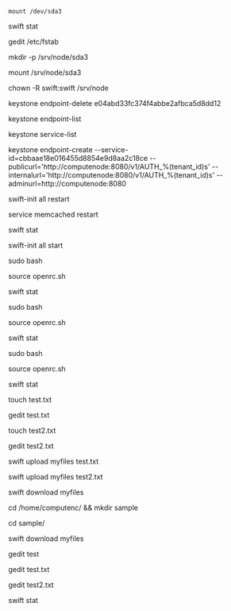 <!-----
NEW: Check the "Suppress top comment" option to remove this info from the output.

Conversion time: 0.341 seconds.


Using this Markdown file:

1. Paste this output into your source file.
2. See the notes and action items below regarding this conversion run.
3. Check the rendered output (headings, lists, code blocks, tables) for proper
   formatting and use a linkchecker before you publish this page.

Conversion notes:

* Docs to Markdown version 1.0β30
* Fri Jul 16 2021 02:17:15 GMT-0700 (PDT)
* Source doc: Swift Configuration
* This is a partial selection. Check to make sure intra-doc links work.
----->

```
mount /dev/sda3
```
swift stat

gedit /etc/fstab

mkdir -p /srv/node/sda3

mount /srv/node/sda3

chown -R swift:swift /srv/node

keystone endpoint-delete e04abd33fc374f4abbe2afbca5d8dd12

keystone endpoint-list

keystone service-list

keystone endpoint-create --service-id=cbbaae18e016455d8854e9d8aa2c18ce --publicurl='http://computenode:8080/v1/AUTH_%(tenant_id)s' --internalurl='http://computenode:8080/v1/AUTH_%(tenant_id)s' --adminurl=http://computenode:8080

swift-init all restart

service memcached restart

swift stat

swift-init all start

sudo bash

source openrc.sh

swift stat

sudo bash

source openrc.sh

swift stat

sudo bash

source openrc.sh

swift stat

touch test.txt

gedit test.txt

touch test2.txt

gedit test2.txt

swift upload myfiles test.txt

swift upload myfiles test2.txt

swift download myfiles

cd /home/computenc/ && mkdir sample

cd sample/

swift download myfiles

gedit test

gedit test.txt

gedit test2.txt

swift stat
